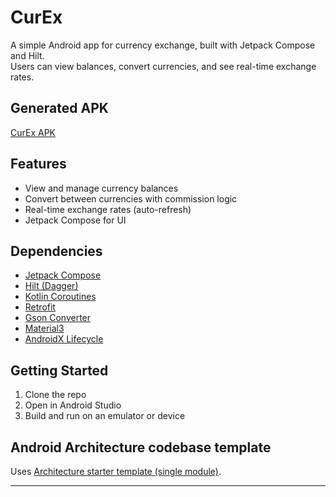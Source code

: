 # CurEx

A simple Android app for currency exchange, built with Jetpack Compose and Hilt.  
Users can view balances, convert currencies, and see real-time exchange rates.

## Generated APK
 [CurEx APK](https://github.com/logartaa/CurEx/blob/main/apk-build/app-debug.apk)


## Features

- View and manage currency balances
- Convert between currencies with commission logic
- Real-time exchange rates (auto-refresh)
- Jetpack Compose for UI

## Dependencies

- [Jetpack Compose](https://developer.android.com/jetpack/compose)
- [Hilt (Dagger)](https://dagger.dev/hilt/)
- [Kotlin Coroutines](https://kotlinlang.org/docs/coroutines-overview.html)
- [Retrofit](https://square.github.io/retrofit/)
- [Gson Converter](https://github.com/square/retrofit/tree/master/retrofit-converters/gson)
- [Material3](https://developer.android.com/jetpack/compose/material3)
- [AndroidX Lifecycle](https://developer.android.com/jetpack/androidx/releases/lifecycle)

## Getting Started

1. Clone the repo
2. Open in Android Studio
3. Build and run on an emulator or device

## Android Architecture codebase template

Uses [Architecture starter template (single module)](https://github.com/android/architecture-templates/tree/base).

---
